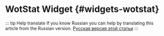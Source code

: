 # WotStat Widget {#widgets-wotstat}

::: tip Help translate
If you know Russian you can help by translating this article from the Russian version.
[Русская версия этой статьи](/ru/guide/widgets/wotstat/)
:::
